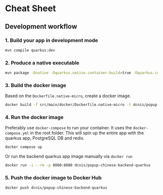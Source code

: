 # Cheat Sheet

## Development workflow

### 1. Build your app in development mode

```bash
mvn compile quarkus:dev
```

### 2. Produce a native executable
```bash
mvn package -Dnative -Dquarkus.native.container-build=true -Dquarkus.container-image.build=true
```

### 3. Build the docker image
Based on the `Dockerfile.native-micro`, create a docker image.

```bash
docker build -f src/main/docker/Dockerfile.native-micro -t dcnis/popup-chinese-backend-quarkus .
```

### 4. Run the docker image
Preferably use `docker-compose` to run your container. It uses the `docker-compose.yml` in the root folder.
This will spin up the entire app with the quarkus app, PostgreSQL DB and redis.
```bash
docker compose up
```
Or run the backend quarkus app image manually via `docker run`
```bash
docker run -i --rm -p 8080:8080 dcnis/popup-chinese-backend-quarkus 
```

### 5. Push the docker image to Docker Hub

```bash
docker push dcnis/popup-chinese-backend-quarkus
```
